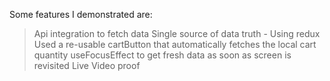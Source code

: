 Some features I demonstrated are:

> Api integration to fetch data
> Single source of data truth - Using redux
> Used a re-usable cartButton that automatically fetches the local cart quantity
> useFocusEffect to get fresh data as soon as screen is revisited
> Live Video proof
